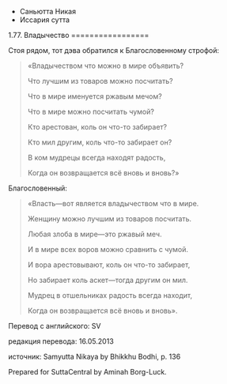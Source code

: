 









* Саньютта Никая
* Иссария сутта


1\.77\. Владычество
\=\=\=\=\=\=\=\=\=\=\=\=\=\=\=\=\=



Стоя рядом, тот дэва обратился к Благословенному строфой:



> «Владычеством что можно в мире объявить?  
> 
> Что лучшим из товаров можно посчитать?  
> 
> Что в мире именуется ржавым мечом?  
> 
> Что в мире можно посчитать чумой?  
> 
>   
> 
> Кто арестован, коль он что\-то забирает?  
> 
> Кто мил другим, коль что\-то забирает он?  
> 
> В ком мудрецы всегда находят радость,  
> 
> Когда он возвращается всё вновь и вновь?»


Благословенный:



> «Власть—вот является владычеством что в мире\.  
> 
> Женщину можно лучшим из товаров посчитать\.  
> 
> Любая злоба в мире—это ржавый меч\.  
> 
> И в мире всех воров можно сравнить с чумой\.  
> 
>   
> 
> И вора арестовывают, коль он что\-то забирает,  
> 
> Но забирает коль аскет—тогда другим он мил\.  
> 
> Мудрец в отшельниках радость всегда находит,  
> 
> Когда он возвращается всё вновь и вновь»\.



Перевод с английского: SV


редакция перевода: 16\.05\.2013


источник: Samyutta Nikaya by Bhikkhu Bodhi, p\. 136


Prepared for SuttaCentral by Aminah Borg\-Luck\.






